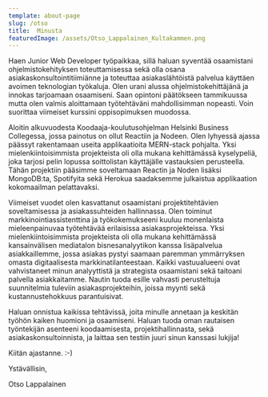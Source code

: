 ```yaml
---
template: about-page
slug: /otso
title:  Minusta
featuredImage: /assets/Otso_Lappalainen_Kultakammen.png
---
```


Haen Junior Web Developer työpaikkaa, sillä haluan syventää osaamistani ohjelmistokehityksen toteuttamisessa sekä olla osana asiakaskonsultointitiimiänne ja toteuttaa asiakaslähtöistä palvelua käyttäen avoimen teknologian työkaluja. Olen urani alussa ohjelmistokehittäjänä ja innokas tarjoamaan osaamiseni. Saan opintoni päätökseen tammikuussa mutta olen valmis aloittamaan työtehtäväni mahdollisimman nopeasti. Voin suorittaa viimeiset kurssini oppisopimuksen muodossa.

Aloitin alkuvuodesta Koodaaja-koulutusohjelman Helsinki Business Collegessa, jossa painotus on ollut Reactiin ja Nodeen. Olen lyhyessä ajassa päässyt rakentamaan useita applikaatioita MERN-stack pohjalta. Yksi mielenkiintoisimmista projekteista oli olla mukana kehittämässä kyselypeliä, joka tarjosi pelin lopussa soittolistan käyttäjälle vastauksien perusteella. Tähän projektiin pääsimme soveltamaan Reactin ja Noden lisäksi MongoDB:ta, Spotifyita sekä Herokua saadaksemme julkaistua applikaation kokomaailman pelattavaksi.

Viimeiset vuodet olen kasvattanut osaamistani projektitehtävien soveltamisessa ja asiakassuhteiden hallinnassa. Olen toiminut markkinointiassistenttina ja työkokemukseeni kuuluu monenlaista mieleenpainuvaa työtehtävää erilaisissa asiakasprojekteissa. Yksi mielenkiintoisimmista projekteista oli olla mukana kehittämässä kansainvälisen mediatalon bisnesanalyytikon kanssa lisäpalvelua asiakkaillemme, jossa asiakas pystyi saamaan paremman ymmärryksen omasta digitaalisesta markkinatilanteestaan. Kaikki vastuualueeni ovat vahvistaneet minun analyyttistä ja strategista osaamistani sekä taitoani palvella asiakkaitamme. Nautin tuoda esille vahvasti perusteltuja suunnitelmia tuleviin asiakasprojekteihin, joissa myynti sekä kustannustehokkuus parantuisivat.

Haluan onnistua kaikissa tehtävissä, joita minulle annetaan ja keskitän työhön kaiken huomioni ja osaamiseni. Haluan tuoda oman rautaisen työntekijän asenteeni koodaamisesta, projektihallinnasta, sekä asiakaskonsultoinnista, ja laittaa sen testiin juuri sinun kanssasi lukjija!

Kiitän ajastanne. :-)

Ystävällisin,

Otso Lappalainen
